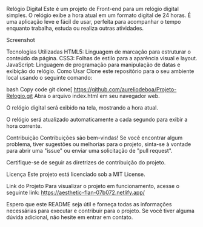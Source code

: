 Relógio Digital
Este é um projeto de Front-end para um relógio digital simples. O relógio exibe a hora atual em um formato digital de 24 horas. É uma aplicação leve e fácil de usar, perfeita para acompanhar o tempo enquanto trabalha, estuda ou realiza outras atividades.

Screenshot

Tecnologias Utilizadas
HTML5: Linguagem de marcação para estruturar o conteúdo da página.
CSS3: Folhas de estilo para a aparência visual e layout.
JavaScript: Linguagem de programação para manipulação de datas e exibição do relógio.
Como Usar
Clone este repositório para o seu ambiente local usando o seguinte comando:

bash
Copy code
git clone[ https://github.com/aureliodeboa/Projeto-Relogio.git
Abra o arquivo index.html em seu navegador web.

O relógio digital será exibido na tela, mostrando a hora atual.

O relógio será atualizado automaticamente a cada segundo para exibir a hora corrente.

Contribuição
Contribuições são bem-vindas! Se você encontrar algum problema, tiver sugestões ou melhorias para o projeto, sinta-se à vontade para abrir uma "issue" ou enviar uma solicitação de "pull request".

Certifique-se de seguir as diretrizes de contribuição do projeto.

Licença
Este projeto está licenciado sob a MIT License.

Link do Projeto
Para visualizar o projeto em funcionamento, acesse o seguinte link: https://aesthetic-flan-07b072.netlify.app/

Espero que este README seja útil e forneça todas as informações necessárias para executar e contribuir para o projeto. Se você tiver alguma dúvida adicional, não hesite em entrar em contato.
